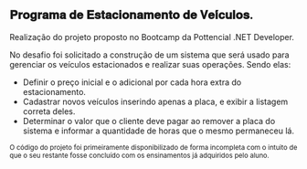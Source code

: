 ## 𝐏𝐫𝐨𝐠𝐫𝐚𝐦𝐚 𝐝𝐞 𝐄𝐬𝐭𝐚𝐜𝐢𝐨𝐧𝐚𝐦𝐞𝐧𝐭𝐨 𝐝𝐞 𝐕𝐞𝐢́𝐜𝐮𝐥𝐨𝐬.

Realização do projeto proposto no Bootcamp da Pottencial .NET Developer.

No desafio foi solicitado a construção de um sistema que será usado para gerenciar os veículos estacionados e realizar suas operações. Sendo elas:

* Definir o preço inicial e o adicional por cada hora extra do estacionamento.
* Cadastrar novos veículos inserindo apenas a placa, e exibir a listagem correta deles.
* Determinar o valor que o cliente deve pagar ao remover a placa do sistema e informar a quantidade de horas que o mesmo permaneceu lá.

<sub>O código do projeto foi primeiramente disponibilizado de forma incompleta com o intuito de que o seu restante fosse concluído com os ensinamentos já adquiridos pelo aluno.</sub>
